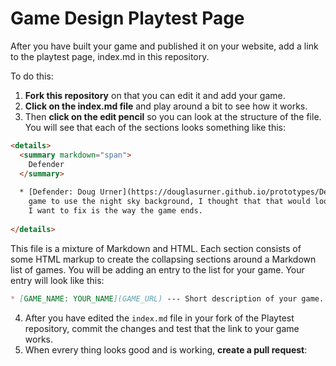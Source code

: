 # Game Design Playtest Page

After you have built your game and published it on your website, add a link to the playtest page, index.md in this repository.

To do this:

1. **Fork this repository** on that you can edit it and add your game.
1. **Click on the index.md file** and play around a bit to see how it works.
1. Then **click on the edit pencil** so you can look at the structure of the file. You will see that each of the sections looks something like this:

``` html
<details>
  <summary markdown="span">
    Defender
  </summary>
  
  * [Defender: Doug Urner](https://douglasurner.github.io/prototypes/Defender/index.html) --- I modified this
    game to use the night sky background, I thought that that would look better with the laser. The next thing
    I want to fix is the way the game ends.
  
</details>
```

This file is a mixture of Markdown and HTML. Each section consists of some HTML markup to create the collapsing sections around a Markdown list of games. You will be adding an entry to the list for your game. Your entry will look like this:

``` markdown
* [GAME_NAME: YOUR_NAME](GAME_URL) --- Short description of your game.
```

4. After you have edited the `index.md` file in your fork of the Playtest repository, commit the changes and test that the link to your game works.
1. When evrery thing looks good and is working, **create a pull request**:
